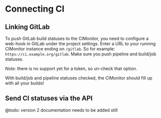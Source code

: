 # Connecting CI

## Linking GitLab

To push GitLab build statuses to the CIMonitor, you need to configure a web-hook in GitLab under the project settings.
Enter a URL to your running CIMonitor instance ending on `/gitlab`. So for example: `https://ci.example.org/gitlab`.
Make sure you push pipeline and build/job statuses.

_Note_: there is no support yet for a token, so un-check that option.

With build/job and pipeline statuses checked, the CIMonitor should fill up with all your builds!

## Send CI statuses via the API

@todo: version 2 documentation needs to be added still
